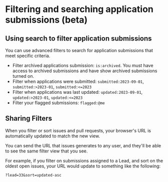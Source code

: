 # Filtering and searching application submissions (beta)

## Using search to filter application submissions

You can use advanced filters to search for application submissions that meet specific criteria.

- Filter archived applications submission: `is:archived`. You must have access to archived submissions and have show archived submissions turned on.
- Filter when applications were submitted: `submitted:2023-09-01`, `submitted:>2023-01`, `submitted:<=2023`
- Filter when applications was last updated: `updated:2023-09-01`, `updated:>2023-01`, `updated:<=2023`
- Filter your flagged submissions: `flagged:@me`


## Sharing Filters

When you filter or sort issues and pull requests, your browser's URL is automatically updated to match the new view.

You can send the URL that issues generates to any user, and they'll be able to see the same filter view that you see.

For example, if you filter on submissions assigned to a Lead, and sort on the oldest open issues, your URL would update to something like the following:

```
?lead=33&sort=updated-asc
```
